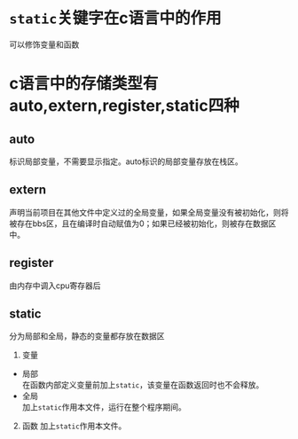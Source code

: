 # ```static```关键字在c语言中的作用
可以修饰变量和函数  
# c语言中的存储类型有auto,extern,register,static四种
## auto
标识局部变量，不需要显示指定。auto标识的局部变量存放在栈区。
## extern
声明当前项目在其他文件中定义过的全局变量，如果全局变量没有被初始化，则将被存在bbs区，且在编译时自动赋值为0；如果已经被初始化，则被存在数据区中。
## register
由内存中调入cpu寄存器后
## static 
分为局部和全局，静态的变量都存放在数据区
1. 变量
- 局部  
在函数内部定义变量前加上```static```，该变量在函数返回时也不会释放。
- 全局  
加上```static```作用本文件，运行在整个程序期间。
2. 函数
加上```static```作用本文件。
